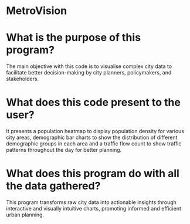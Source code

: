 # MetroVision
# What is the purpose of this program?  
The main objective with this code is to visualise complex city data to facilitate better decision-making by city planners, policymakers, and stakeholders.

# What does this code present to the user?
It presents a population heatmap to display population density for various city areas, demographic bar charts to show the distribution of different demographic groups in each area and a traffic flow count to show traffic patterns throughout the day for better planning. 

# What does this program do with all the data gathered?
This program transforms raw city data into actionable insights through interactive and visually intuitive charts, promoting informed and efficient urban planning.
